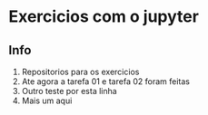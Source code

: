 # Exercicios com o jupyter

## Info

1. Repositorios para os exercicios
2. Ate agora a tarefa 01 e tarefa 02 foram feitas
3. Outro teste por esta linha
4. Mais um aqui
